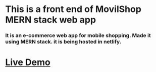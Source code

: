 # This is a front end of MovilShop MERN stack web app

### It is an e-commerce web app for mobile shopping. Made it using MERN stack. it is being hosted in netlify.

# [Live Demo](https://movil-shop.netlify.app/)
